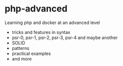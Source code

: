 # php-advanced
Learning php and docker at an advanced level

- tricks and features in syntax
- psr-0, psr-1, psr-2, psr-3, psr-4 and maybe another
- SOLID
- patterns
- practical examples
- and more
